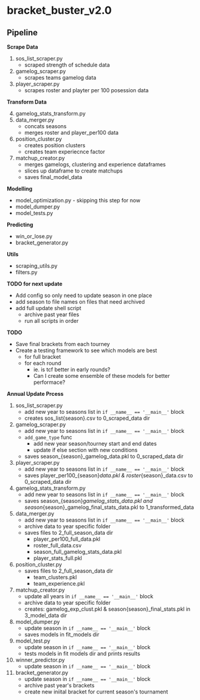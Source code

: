 # bracket_buster_v2.0

## Pipeline

**Scrape Data**

1. sos_list_scraper.py
    - scraped strength of schedule data
2. gamelog_scraper.py
    - scrapes teams gamelog data
3. player_scraper.py
    - scrapes roster and playter per 100 posession data

**Transform Data**

4. gamelog_stats_transform.py
5. data_merger.py
    - concats seasons
    - merges roster and player_per100 data
6. position_cluster.py
    - creates position clusters
    - creates team experiecnce factor
7. matchup_creator.py
    - merges gamelogs, clustering and experience dataframes
    - slices up dataframe to create matchups
    - saves final_model_data

**Modelling**
- model_optimization.py - skipping this step for now
- model_dumper.py
- model_tests.py

**Predicting**
- win_or_lose.py
- bracket_generator.py

**Utils**
- scraping_utils.py
- filters.py

**TODO for next update**
- Add config so only need to  update season in one place
- add season to file names on files that need archived
- add full update shell script
    - archive past year files
    - run all scripts in order

**TODO**
- Save final brackets from each tourney
- Create a testing framework to see which models are best
    - for full bracket 
    - for each round
        - ie. is tcf better in early rounds?
        - Can I create some ensemble of these models for better performace?

**Annual Update Prcess**
1. sos_list_scraper.py
    - add new year to seasons list in `if __name__ == '__main__'` block
    - creates sos_list{season}.csv to 0_scraped_data dir
2. gamelog_scraper.py
    - add new year to seasons list in `if __name__ == '__main__'` block
    - `add_game_type` func
        - add new year season/tourney start and end dates
        - update if else section with new conditions
    - saves season_{season}_gamelog_data.pkl to 0_scraped_data dir
3. player_scraper.py
    - add new year to seasons list in `if __name__ == '__main__'` block
    - saves player_per100_{season}_data.pkl & roster_{season}_data.csv to 0_scraped_data dir
4. gamelog_stats_transform.py
    - add new year to seasons list in `if __name__ == '__main__'` block
    - saves season_{season}_gamelog_stats_data.pkl and season_{season}_gamelog_final_stats_data.pkl to 1_transformed_data
5. data_merger.py
    - add new year to seasons list in `if __name__ == '__main__'` block
    - archive data to year specific folder
    - saves files to 2_full_season_data dir
        - player_per100_full_data.pkl
        - roster_full_data.csv
        - season_full_gamelog_stats_data.pkl
        - player_stats_full.pkl
6. position_cluster.py
    - saves files to 2_full_season_data dir
        - team_clusters.pkl
        - team_experience.pkl
7. matchup_creator.py
    - update all years in `if __name__ == '__main__'` block
    - archive data to year specific folder
    - creates: gamelog_exp_clust.pkl & season{season}_final_stats.pkl in 3_model_data dir
8. model_dumper.py
    - update season in `if __name__ == '__main__'` block
    - saves models in fit_models dir
9. model_test.py
    - update season in `if __name__ == '__main__'` block
    - tests models in fit models dir and prints results
10. winner_predictor.py
    - update season in `if __name__ == '__main__'` block
11. bracket_generator.py
    - update season in `if __name__ == '__main__'` block
    - archive past year's brackets
    - create new iniital bracket for current season's tournament
